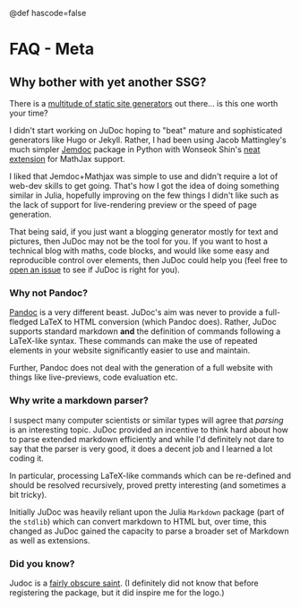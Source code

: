 @def hascode=false

<!--
reviewed: 20/12/19
-->

# FAQ - Meta

## Why bother with yet another SSG?

There is a [multitude of static site generators](https://www.staticgen.com/) out there... is this one worth your time?

I didn't start working on JuDoc hoping to "beat" mature and sophisticated generators like Hugo or Jekyll.
Rather, I had been using Jacob Mattingley's much simpler [Jemdoc](http://jemdoc.jaboc.net/using.html) package in Python with Wonseok Shin's [neat extension](https://github.com/wsshin/jemdoc_mathjax) for MathJax support.

I liked that Jemdoc+Mathjax was simple to use and didn't require a lot of web-dev skills to get going.
That's how I got the idea of doing something similar in Julia, hopefully improving on the few things I didn't like such as the lack of support for live-rendering preview or the speed of page generation.

That being said, if you just want a blogging generator mostly for text and pictures, then JuDoc may not be the tool for you.
If you want to host a technical blog with maths, code blocks, and would like some easy and reproducible control over elements, then JuDoc could help you (feel free to [open an issue](https://github.com/tlienart/JuDoc.jl/issues/new) to see if JuDoc is right for you).

### Why not Pandoc?

[Pandoc](https://pandoc.org/) is a very different beast.
JuDoc's aim was never to provide a full-fledged LaTeX to HTML conversion (which Pandoc does).
Rather, JuDoc supports standard markdown **and** the definition of commands following a LaTeX-like syntax.
These commands can make the use of repeated elements in your website significantly easier to use and maintain.

Further, Pandoc does not deal with the generation of a full website with things like live-previews, code evaluation etc.

### Why write a markdown parser?

I suspect many computer scientists or similar types will agree that _parsing_ is an interesting topic.
JuDoc provided an incentive to think hard about how to parse extended markdown efficiently and while I'd definitely not dare to say that the parser is very good, it does a decent job and I learned a lot coding it.

In particular, processing LaTeX-like commands which can be re-defined and should be resolved recursively, proved pretty interesting (and sometimes a bit tricky).  

Initially JuDoc was heavily reliant upon the Julia `Markdown` package (part of the `stdlib`) which can convert markdown to HTML but, over time, this changed as JuDoc gained the capacity to parse a broader set of Markdown as well as extensions.

### Did you know?

Judoc is a [fairly obscure saint](https://en.wikipedia.org/wiki/Judoc). (I definitely did not know that before registering the package, but it did inspire me for the logo.)
